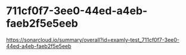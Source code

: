 # 711cf0f7-3ee0-44ed-a4eb-faeb2f5e5eeb
https://sonarcloud.io/summary/overall?id=examly-test_711cf0f7-3ee0-44ed-a4eb-faeb2f5e5eeb

